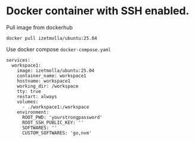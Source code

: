 # Docker container with SSH enabled.

Pull image from dockerhub 

`docker pull izetmolla/ubuntu:25.04`

Use docker compose `docker-compose.yaml`



```
services:
  workspace1:
    image: izetmolla/ubuntu:25.04
    container_name: workspace1
    hostname: workspace1
    working_dir: /workspace
    tty: true
    restart: always
    volumes:
      - ./workspace1:/workspace
    environment:
      ROOT_PWD: 'yourstrongpassword'
      ROOT_SSH_PUBLIC_KEY: ''
      SOFTWARES: ''
      CUSTOM_SOFTWARES: 'go,nvm'
```
